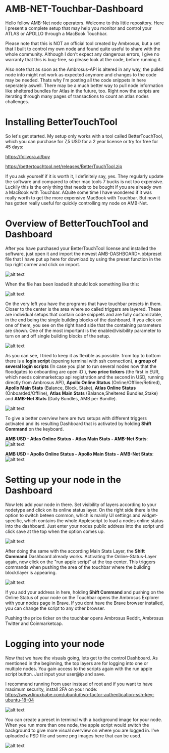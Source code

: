 # AMB-NET-Touchbar-Dashboard

Hello fellow AMB-Net node operators. Welcome to this little repository.
Here I present a complete setup that may help you monitor and control your ATLAS or APOLLO through a MacBook Touchbar.

Please note that this is NOT an official tool created by Ambrosus, but a set that I built to control my own node and found quite useful to share with the whole community. 
Although I don't expect any dangerous errors, I give no warranty that this is bug-free, so please look at the code, before running it. 

Also note that as soon as the Ambrosus-API is altered in any way, the pulled node info might not work as expected anymore and changes to the code may be needed. Thats why I'm posting all the code snippets in here seperately aswell.
There may be a much better way to pull node information like sheltered bundles for Atlas in the future, too. 
Right now the scripts are iterating through many pages of transactions to count an atlas nodes challenges.


# Installing BetterTouchTool

So let's get started. My setup only works with a tool called BetterTouchTool, which you can purchase for 7,5 USD for a 2 year license or try for free for 45 days:

https://folivora.ai/buy

https://bettertouchtool.net/releases/BetterTouchTool.zip

If you ask yourself if it is worth it, I definitely say, yes. They regularly update the software and compared to other mac tools 7 bucks is not too expensive.
Luckily this is the only thing that needs to be bought if you are already own a MacBook with Touchbar. AQuite some time I have wondered if it was really worth to get the more expensive MacBook with Touchbar. But now it has gotten really useful for quickly controlling my node on AMB-Net.


# Overview of BetterTouchTool and Dashboard

After you have purchased your BetterTouchTool license and installed the software, 
just open it and import the newest AMB-DASHBOARD*.bbtpreset file that I have put up here for download by using the preset function in the top right corner and click on import.

![alt text](https://github.com/inlak16/AMB-NET-Touchbar-Dashboard/blob/master/tutorial-images/01.png)


When the file has been loaded it should look something like this:

![alt text](https://github.com/inlak16/AMB-NET-Touchbar-Dashboard/blob/master/tutorial-images/02.png)



On the very left you have the programs that have touchbar presets in them. Closer to the center is the area where so called triggers are layered. These are individual setups that contain code snippets and are fully customizable, in the end being the single building blocks of the dashboard. If you click on one of them, you see on the right hand side that the containing parameters are shown. One of the most important is the enabled/visibility parameter to turn on and off single building blocks of the setup.



![alt text](https://github.com/inlak16/AMB-NET-Touchbar-Dashboard/blob/master/tutorial-images/03.png)



As you can see, I tried to keep it as flexible as possible. from top to bottom there is a **login script** (opening terminal with ssh connection), **a group of several login scripts** (In case you plan to run several nodes now that the floodgates to onboarding are open :D ), **two price tickers** (the first in EUR, which needs coinmarketcap api registration and the second in USD, running directly from Ambrosus API), **Apollo Online Status** (Online/Offline/Retired), **Apollo Main Stats** (Balance, Block, Stake), **Atlas Online Status** (Onboarded/Offline), **Atlas Main Stats** (Balance,Sheltered Bundles,Stake) and **AMB-Net Stats** (Daily Bundles, AMB per Bundle).


![alt text](https://github.com/inlak16/AMB-NET-Touchbar-Dashboard/blob/master/tutorial-images/05.png)


To give a better overview here are two setups with different triggers activated and its resulting Dashboard that is activated by holding **Shift Command** on the keyboard.

**AMB USD - Atlas Online Status - Atlas Main Stats - AMB-Net Stats**:
![alt text](https://github.com/inlak16/AMB-NET-Touchbar-Dashboard/blob/master/tutorial-images/08.png)

**AMB USD - Apollo Online Status - Apollo Main Stats - AMB-Net Stats**:
![alt text](https://github.com/inlak16/AMB-NET-Touchbar-Dashboard/blob/master/tutorial-images/09.png)



# Setting up your node in the Dashboard

Now lets add your node in there.
Set visibility of layers according to your nodetype and click on its online status layer.
On the right side there is the option to switch beteen common, which is mainly UI settings and widget-specific, which contains the whole Applescript to load a nodes online status into the dashboard.
Just enter your nodes public address into the script und click save at the top when the option comes up.



![alt text](https://github.com/inlak16/AMB-NET-Touchbar-Dashboard/blob/master/tutorial-images/04.png)



After doing the same with the according Main Stats Layer, the **Shift Command** Dashboard already works.
Activating the Online-Status-Layer again, now click on the "run apple script" at the top center.
This triggers commands when pushing the area of the touchbar where the building block/layer is appearing.



![alt text](https://github.com/inlak16/AMB-NET-Touchbar-Dashboard/blob/master/tutorial-images/07.png)



If you add your address in here, holding **Shift Command** and pushing on the Online Status of your node on the Touchbar opens the Ambrosus Explorer with your nodes page in Brave. If you dont have the Brave browser installed, you can change the script to any other browser.

Pushing the price ticker on the touchbar opens Ambrosus Reddit, Ambrosus Twitter and Coinmarketcap.


# Logging into your node

Now that we have the visuals going, lets get to the control Dashboard.
As mentioned in the beginning, the top layers are for logging into one or multiple nodes. You gain access to the scripts again with the run apple script button. Just input your user@ip and save. 

I recommend running from user instead of root and if you want to have maximum security, install 2FA on your node:
https://www.linuxbabe.com/ubuntu/two-factor-authentication-ssh-key-ubuntu-18-04

![alt text](https://github.com/inlak16/AMB-NET-Touchbar-Dashboard/blob/master/tutorial-images/10.png)

You can create a preset in terminal with a background image for your node. When you run more than one node, the apple script would switch the background to give more visual overview on where you are logged in. I've uploaded a PSD file and some png images here that can be used.

![alt text](https://github.com/inlak16/AMB-NET-Touchbar-Dashboard/blob/master/tutorial-images/11.png)



